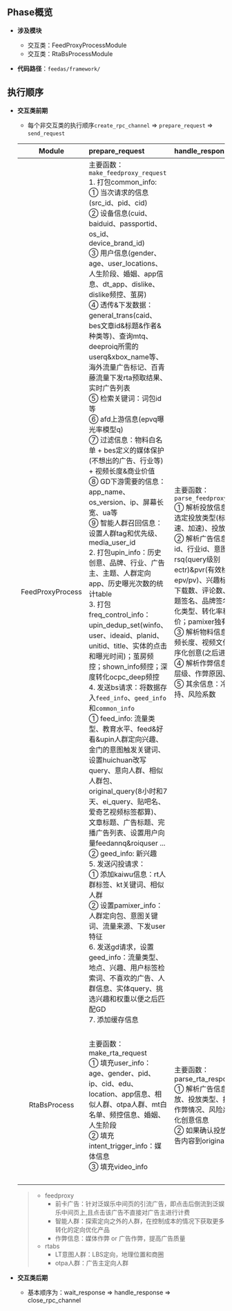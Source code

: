 ## Phase概览

*   **涉及模块**
    *   交互类：FeedProxyProcessModule
    *   交互类：RtaBsProcessModule

*   **代码路径**：`feedas/framework/`

## 执行顺序

*   **交互类前期**

    *   每个非交互类的执行顺序`create_rpc_channel` => `prepare_request` => `send_request`

    |      Module      | prepare_request                                              | handle_response                                              | 作用                                                         |
    | :--------------: | :----------------------------------------------------------- | :----------------------------------------------------------- | ------------------------------------------------------------ |
    | FeedProxyProcess | 主要函数：`make_feedproxy_request`<br>1. 打包common_info:  ① 当次请求的信息(src_id、pid、cid)<br> ② 设备信息(cuid、baiduid、passportid、os_id、device_brand_id) <br/>③ 用户信息(gender、age、user_locations、人生阶段、婚姻、app信息、dt_app、dislike、dislike频控、茧房) <br/>④ 透传&下发数据：general_trans(caid、bes文章id&标题&作者&种类等)、查询mtq、deeproiq所需的userq&xbox_name等、海外流量广告标记、百青藤流量下发rta预取结果、实时广告列表<br/>⑤ 检索关键词：词包id 等 <br/>⑥ afd上游信息(epvq曝光率模型q) <br/>⑦ 过滤信息：物料白名单 + bes定义的媒体保护(不想出的广告、行业等) + 视频长度&商业价值 <br/>⑧ GD下游需要的信息：app_name、os_version、ip、屏幕长宽、ua等 <br/>⑨ 智能人群召回信息：设置人群tag和优先级、media_user_id<br>2. 打包upin_info：历史创意、品牌、行业、广告主、主题、人群定向app、历史曝光次数的统计table<br>3. 打包freq_control_info：upin_dedup_set(winfo、user、ideaid、planid、unitid、title、实体的点击和曝光时间)；茧房频控；shown_info频控；深度转化ocpc_deep频控<br>4. 发送bs请求：将数据存入`feed_info`、`geed_info`和`common_info`<br>① feed_info: 流量类型、教育水平、feed&好看&upin人群定向兴趣、金门的意图触发关键词、设置huichuan改写query、意向人群、相似人群包、original_query(8小时和7天、ei_query、贴吧名、爱奇艺视频标签都算)、文章标题、广告标题、完播广告列表、设置用户向量feedannq&roiquser ...<br>② geed_info: 新兴趣<br>5. 发送闪投请求：<br/>① 添加kaiwu信息：rt人群标签、kt关键词、相似人群<br/>② 设置pamixer_info：人群定向包、意图关键词、流量来源、下发user特征<br/>6. 发送gd请求，设置geed_info：流量类型、地点、兴趣、用户标签检索词、不喜欢的广告、人群信息、实体query、挑选兴趣和权重以便之后匹配GD<br/>7. 添加缓存信息 | 主要函数：`parse_feedproxy_response`<br/>① 解析投放信息：广告主选定投放类型(标准、匀速、加速)、投放版位信息<br>② 解析广告信息：广告主id、行业id、意图信息-rsq(query级别ectr)&pvr(有效检索比率epv/pv)、兴趣标签、广告下载数、评论数、评分、标题签名、品牌签名、深度转化类型、转化率和ocpc出价；pamixer独有字段<br>③ 解析物料信息: 长宽、视频长度、视频文件大小、程序化创意(之后进行优选）<br>④ 解析作弊信息: 疑似作弊层级、作弊原因、惩罚标识<br>⑤ 其余信息：冷启动支持、风险系数 | 并行访问bs、闪投、GD，进行广告触发，返回广告召回初步队列     |
    |   RtaBsProcess   | 主要函数：make_rta_request<br>① 填充user_info：age、gender、pid、ip、cid、edu、location、app信息、相似人群、otpa人群、mt白名单、频控信息、婚姻、人生阶段<br>② 填充intent_trigger_info：媒体信息<br>③ 填充video_info | 主要函数：parse_rta_response<br>① 解析广告信息：分时投放、投放类型、投放版位、作弊情况、风险系数、程序化创意信息<br>② 如果确认投放，打包广告内容到original_advlist | ① 用rtaserver预取结果进行前置过滤<br>② 只读模式请求rtaserver，询问外部广告主是否参与该广告位的实时竞价<br>③ 获取RTA物料（单独存储） |

    >   *   feedproxy
    >       *   前卡广告：针对泛娱乐中间页的引流广告，即点击后倒流到泛娱乐中间页上,且点击该广告不直接对广告主进行计费
    >       *   智能人群：探索定向之外的人群，在控制成本的情况下获取更多转化的定向优化产品
    >       *   作弊信息：媒体作弊 or 广告作弊，提高广告质量
    >   *   rtabs
    >       *   LT意图人群：LBS定向，地理位置和商圈
    >       *   otpa人群：广告主定向人群

*   **交互类后期**

    *   基本顺序为：wait_response => handle_response => close_rpc_channel

